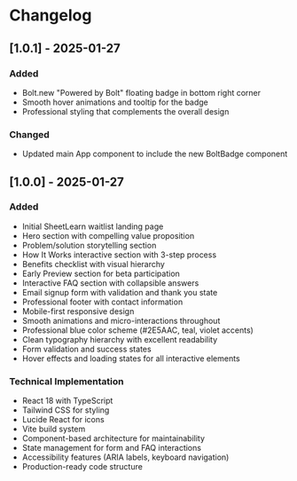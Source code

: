 # Changelog

## [1.0.1] - 2025-01-27

### Added
- Bolt.new "Powered by Bolt" floating badge in bottom right corner
- Smooth hover animations and tooltip for the badge
- Professional styling that complements the overall design

### Changed
- Updated main App component to include the new BoltBadge component

## [1.0.0] - 2025-01-27

### Added
- Initial SheetLearn waitlist landing page
- Hero section with compelling value proposition
- Problem/solution storytelling section
- How It Works interactive section with 3-step process
- Benefits checklist with visual hierarchy
- Early Preview section for beta participation
- Interactive FAQ section with collapsible answers
- Email signup form with validation and thank you state
- Professional footer with contact information
- Mobile-first responsive design
- Smooth animations and micro-interactions throughout
- Professional blue color scheme (#2E5AAC, teal, violet accents)
- Clean typography hierarchy with excellent readability
- Form validation and success states
- Hover effects and loading states for all interactive elements

### Technical Implementation
- React 18 with TypeScript
- Tailwind CSS for styling
- Lucide React for icons
- Vite build system
- Component-based architecture for maintainability
- State management for form and FAQ interactions
- Accessibility features (ARIA labels, keyboard navigation)
- Production-ready code structure